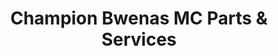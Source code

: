 ---
title: "Champion Bwenas MC Parts & Services"
url: /san-pablo/champion-bwenas-mc-parts-and-services/
shop: motorcycle
---